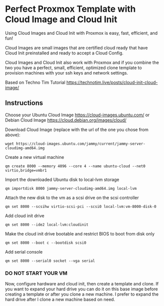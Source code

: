 # Perfect Proxmox Template with Cloud Image and Cloud Init

Using Cloud Images and Cloud Init with Proxmox is easy, fast, efficient, and fun! 

Cloud Images are small images that are certified cloud ready that have Cloud Init preinstalled and ready to accept a Cloud Config.

Cloud Images and Cloud Init also work with Proxmox and if you combine the two you have a perfect, small, efficient, optimized clone template to provision machines with your ssh keys and network settings.

Based on Techno Tim Tutorial https://technotim.live/posts/cloud-init-cloud-image/

## Instructions

Choose your Ubuntu Cloud Image https://cloud-images.ubuntu.com/
or Debian Cloud Image https://cloud.debian.org/images/cloud/

Download Cloud Image (replace with the url of the one you chose from above):
```
wget https://cloud-images.ubuntu.com/jammy/current/jammy-server-cloudimg-amd64.img
```

Create a new virtual machine
```
qm create 8000 --memory 4096 --core 4 --name ubuntu-cloud --net0 virtio,bridge=vmbr1
```

Import the downloaded Ubuntu disk to local-lvm storage
```
qm importdisk 8000 jammy-server-cloudimg-amd64.img local-lvm
```

Attach the new disk to the vm as a scsi drive on the scsi controller
```
qm set 8000 --scsihw virtio-scsi-pci --scsi0 local-lvm:vm-8000-disk-0
```

Add cloud init drive
```
qm set 8000 --ide2 local-lvm:cloudinit
```

Make the cloud init drive bootable and restrict BIOS to boot from disk only
```
qm set 8000 --boot c --bootdisk scsi0
```

Add serial console
```
qm set 8000 --serial0 socket --vga serial
```

### DO NOT START YOUR VM

Now, configure hardware and cloud init, then create a template and clone. If you want to expand your hard drive you can do it on this base image before creating a template or after you clone a new machine. I prefer to expand the hard drive after I clone a new machine based on need.